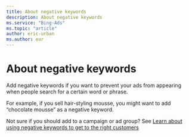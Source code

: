 ```yaml
---
title: About negative keywords
description: About negative keywords
ms.service: "Bing-Ads"
ms.topic: "article"
author: eric-urban
ms.author: eur
---
```


# About negative keywords

Add negative keywords if you want to prevent your ads from appearing when people search for a certain word or phrase.

For example, if you sell hair-styling mousse, you might want to add “chocolate mousse” as a negative keyword.

Not sure if you should add to a campaign or ad group? See  [Learn about using negative keywords to get to the right customers](../hlp_BA_CONC_AboutNegativeKeywords.md)


